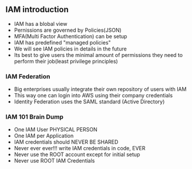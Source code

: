 ## IAM introduction
- IAM has a blobal view
- Pernissions are governed by Policies(JSON)
- MFA(Multi Factor Authentication) can be setup
- IAM has predefined "managed policies"
- We will see IAM policies in details in the future
- Its best to give users the minimal amount of permissions they need to perform their job(least privilege principles)

### IAM Federation
- Big enterprises usually integrate their own repository of users with IAM
- This way one can login into AWS using their company credentials
- Identity Federation uses the SAML standard (Active Directory)

### IAM 101 Brain Dump
- One IAM User PHYSICAL PERSON
- One IAM per Application
- IAM credentials should NEVER BE SHARED
- Never ever ever!!! write IAM credentials in code, EVER
- Never use the ROOT account except for initial setup
- Never use ROOT IAM Credentials